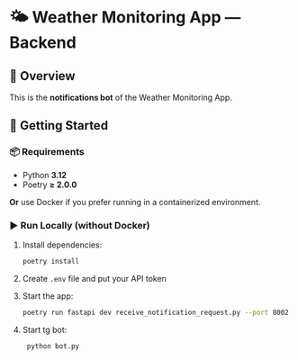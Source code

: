 # **🌤 Weather Monitoring App — Backend**

## 🧭 Overview

This is the **notifications bot** of the Weather Monitoring App.

## 🚀 Getting Started

### 📦 Requirements

- Python **3.12**
- Poetry **≥ 2.0.0**

**Or** use Docker if you prefer running in a containerized environment.

### ▶️ Run Locally (without Docker)

1. Install dependencies:

    ```bash
    poetry install
    ```

2. Create `.env` file and put your API token

3. Start the app:

    ```bash
    poetry run fastapi dev receive_notification_request.py --port 8002
    ```

4. Start tg bot:

   ```bash
    python bot.py
   ```
